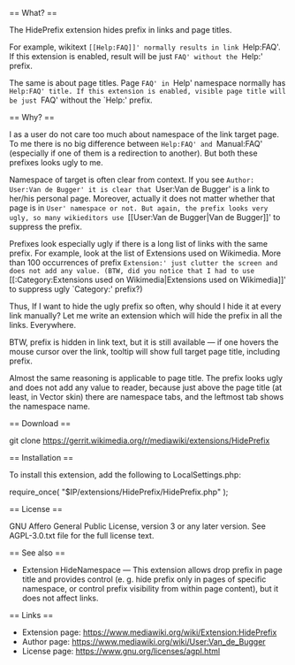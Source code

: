 <!-- README -->

== What? ==

The HidePrefix extension hides prefix in links and page titles.

For example, wikitext `[[Help:FAQ]]' normally results in link `Help:FAQ'. If this extension is
enabled, result will be just `FAQ' without the `Help:' prefix.

The same is about page titles. Page `FAQ' in `Help' namespace normally has `Help:FAQ' title. If this
extension is enabled, visible page title will be just `FAQ' without the `Help:' prefix.

== Why? ==

I as a user do not care too much about namespace of the link target page. To me there is no big
difference between `Help:FAQ' and `Manual:FAQ' (especially if one of them is a redirection to
another). But both these prefixes looks ugly to me.

Namespace of target is often clear from context. If you see `Author: User:Van de Bugger' it is clear
that `User:Van de Bugger' is a link to her/his personal page. Moreover, actually it does not matter
whether that page is in `User' namespace or not. But again, the prefix looks very ugly, so many
wikieditors use `[[User:Van de Bugger|Van de Bugger]]' to suppress the prefix.

Prefixes look especially ugly if there is a long list of links with the same prefix. For example,
look at the list of Extensions used on Wikimedia. More than 100 occurrences of prefix `Extension:'
just clutter the screen and does not add any value. (BTW, did you notice that I had to use
`[[:Category:Extensions used on Wikimedia|Extensions used on Wikimedia]]' to suppress ugly
`Category:' prefix?)

Thus, If I want to hide the ugly prefix so often, why should I hide it at every link manually? Let
me write an extension which will hide the prefix in all the links. Everywhere.

BTW, prefix is hidden in link text, but it is still available — if one hovers the mouse cursor over
the link, tooltip will show full target page title, including prefix.

Almost the same reasoning is applicable to page title. The prefix looks ugly and does not add any
value to reader, because just above the page title (at least, in Vector skin) there are namespace
tabs, and the leftmost tab shows the namespace name.

== Download ==

 git clone https://gerrit.wikimedia.org/r/mediawiki/extensions/HidePrefix

== Installation ==

To install this extension, add the following to LocalSettings.php:

 require_once( "$IP/extensions/HidePrefix/HidePrefix.php" );

== License ==

GNU Affero General Public License, version 3 or any later version. See AGPL-3.0.txt file for the
full license text.

== See also ==

*   Extension HideNamespace — This extension allows drop prefix in page title and provides control
    (e. g. hide prefix only in pages of specific namespace, or control prefix visibility from within
    page content), but it does not affect links.

== Links ==

* Extension page: https://www.mediawiki.org/wiki/Extension:HidePrefix
* Author page:    https://www.mediawiki.org/wiki/User:Van_de_Bugger
* License page:   https://www.gnu.org/licenses/agpl.html

<!-- end of file -->
